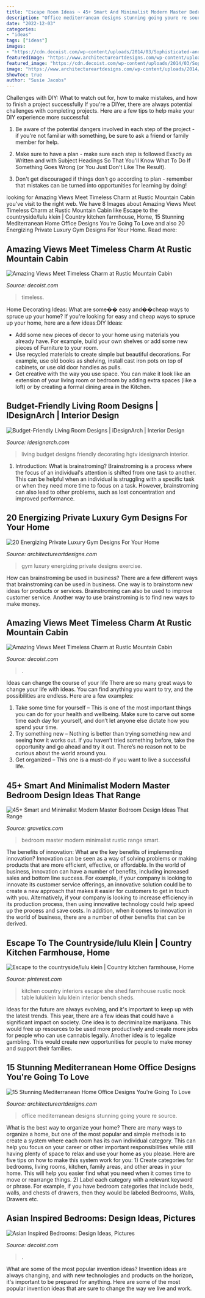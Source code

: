 ```yaml
---
title: "Escape Room Ideas ~ 45+ Smart And Minimalist Modern Master Bedroom Design Ideas That Range"
description: "Office mediterranean designs stunning going youre re source"
date: "2022-12-03"
categories:
- "ideas"
tags: ["ideas"]
images:
- "https://cdn.decoist.com/wp-content/uploads/2014/03/Sophisticated-and-authentic-Asian-themed-bedroom.jpg"
featuredImage: "https://www.architectureartdesigns.com/wp-content/uploads/2014/11/20-Energizing-Private-Luxury-Gym-Designs-For-Your-Home-14-630x421.jpg"
featured_image: "https://cdn.decoist.com/wp-content/uploads/2014/03/Sophisticated-and-authentic-Asian-themed-bedroom.jpg"
image: "https://www.architectureartdesigns.com/wp-content/uploads/2014/11/20-Energizing-Private-Luxury-Gym-Designs-For-Your-Home-14-630x421.jpg"
ShowToc: true
author: "Susie Jacobs"
---
```



Challenges with DIY: What to watch out for, how to make mistakes, and how to finish a project successfully
If you're a DIYer, there are always potential challenges with completing projects. Here are a few tips to help make your DIY experience more successful: 
1. Be aware of the potential dangers involved in each step of the project - if you're not familiar with something, be sure to ask a friend or family member for help.

2. Make sure to have a plan - make sure each step is followed Exactly as Written and with Subject Headings So That You'll Know What To Do If Something Goes Wrong (or You Just Don't Like The Result).

3. Don't get discouraged if things don't go according to plan - remember that mistakes can be turned into opportunities for learning by doing!

	

		
looking for Amazing Views Meet Timeless Charm at Rustic Mountain Cabin you've visit to the right web. We have 8 Images about Amazing Views Meet Timeless Charm at Rustic Mountain Cabin like Escape to the countryside/lulu klein | Country kitchen farmhouse, Home, 15 Stunning Mediterranean Home Office Designs You&#039;re Going To Love and also 20 Energizing Private Luxury Gym Designs For Your Home. Read more:
		
    
## Amazing Views Meet Timeless Charm At Rustic Mountain Cabin

<img loading=lazy src="https://cdn.decoist.com/wp-content/uploads/2016/01/Mesmerizing-views-and-amazing-ambiance-at-the-Pointe.jpg" onerror="this.onerror=null;this.src='https://tse2.mm.bing.net/th?id=OIP.cetjYtADv_KV2FSWp26L2AHaLH&amp;pid=15.1';" alt="Amazing Views Meet Timeless Charm at Rustic Mountain Cabin">

_Source: decoist.com_

>timeless. 

	

Home Decorating Ideas: What are some�� easy and��cheap ways to spruce up your home?
If you're looking for easy and cheap ways to spruce up your home, here are a few ideas:DIY Ideas: 
- Add some new pieces of decor to your home using materials you already have. For example, build your own shelves or add some new pieces of Furniture to your room. 
- Use recycled materials to create simple but beautiful decorations. For example, use old books as shelving, install cast iron pots on top of cabinets, or use old door handles as pulls. 
- Get creative with the way you use space. You can make it look like an extension of your living room or bedroom by adding extra spaces (like a loft) or by creating a formal dining area in the Kitchen.

    
## Budget-Friendly Living Room Designs | IDesignArch | Interior Design

<img loading=lazy src="https://www.idesignarch.com/wp-content/uploads/Budget-Friendly-Living-Room-Design_8.jpg" onerror="this.onerror=null;this.src='https://tse2.mm.bing.net/th?id=OIP.mXuch1DOoqxxc919rOS29QHaJ3&amp;pid=15.1';" alt="Budget-Friendly Living Room Designs | iDesignArch | Interior Design">

_Source: idesignarch.com_

>living budget designs friendly decorating hgtv idesignarch interior. 

	

1. Introduction: What is brainstroming?
Brainstroming is a process where the focus of an individual's attention is shifted from one task to another. This can be helpful when an individual is struggling with a specific task or when they need more time to focus on a task. However, brainstroming can also lead to other problems, such as lost concentration and improved performance.

    
## 20 Energizing Private Luxury Gym Designs For Your Home

<img loading=lazy src="https://www.architectureartdesigns.com/wp-content/uploads/2014/11/20-Energizing-Private-Luxury-Gym-Designs-For-Your-Home-14-630x421.jpg" onerror="this.onerror=null;this.src='https://tse2.mm.bing.net/th?id=OIP.Ojegkvn-65FGi8g5PvowCAHaE8&amp;pid=15.1';" alt="20 Energizing Private Luxury Gym Designs For Your Home">

_Source: architectureartdesigns.com_

>gym luxury energizing private designs exercise. 

	

How can brainstroming be used in business?
There are a few different ways that brainstroming can be used in business. One way is to brainstorm new ideas for products or services. Brainstroming can also be used to improve customer service. Another way to use brainstroming is to find new ways to make money.

    
## Amazing Views Meet Timeless Charm At Rustic Mountain Cabin

<img loading=lazy src="https://cdn.decoist.com/wp-content/uploads/2016/01/Rustic-home-bar-design.jpg" onerror="this.onerror=null;this.src='https://tse3.mm.bing.net/th?id=OIP.CI9fRbvJeO_OYerF-gTLJwHaE8&amp;pid=15.1';" alt="Amazing Views Meet Timeless Charm at Rustic Mountain Cabin">

_Source: decoist.com_

>. 

	

Ideas can change the course of your life
There are so many great ways to change your life with ideas. You can find anything you want to try, and the possibilities are endless. Here are a few examples: 
1. Take some time for yourself – This is one of the most important things you can do for your health and wellbeing. Make sure to carve out some time each day for yourself, and don’t let anyone else dictate how you spend your time. 
2. Try something new – Nothing is better than trying something new and seeing how it works out. If you haven’t tried something before, take the opportunity and go ahead and try it out. There’s no reason not to be curious about the world around you. 
3. Get organized – This one is a must-do if you want to live a successful life.

    
## 45+ Smart And Minimalist Modern Master Bedroom Design Ideas That Range

<img loading=lazy src="http://www.gravetics.com/wp-content/uploads/2017/08/Minimalist-Modern-Master-Bedroom-Design-Ideas.jpg" onerror="this.onerror=null;this.src='https://tse3.mm.bing.net/th?id=OIP.8rt5hY7LdD64ffGfTCwZyAHaF7&amp;pid=15.1';" alt="45+ Smart and Minimalist Modern Master Bedroom Design Ideas That Range">

_Source: gravetics.com_

>bedroom master modern minimalist rustic range smart. 

	

The benefits of innovation: What are the key benefits of implementing innovation?
Innovation can be seen as a way of solving problems or making products that are more efficient, effective, or affordable. In the world of business, innovation can have a number of benefits, including increased sales and bottom line success. For example, if your company is looking to innovate its customer service offerings, an innovative solution could be to create a new approach that makes it easier for customers to get in touch with you. Alternatively, if your company is looking to increase efficiency in its production process, then using innovative technology could help speed up the process and save costs. In addition, when it comes to innovation in the world of business, there are a number of other benefits that can be derived.

    
## Escape To The Countryside/lulu Klein | Country Kitchen Farmhouse, Home

<img loading=lazy src="https://i.pinimg.com/736x/ab/4f/6b/ab4f6b7275fcc6e6b9e6d6e83a2c89cb.jpg" onerror="this.onerror=null;this.src='https://tse3.mm.bing.net/th?id=OIP.6mDWPUQvdeIRX4kvdm_gpgAAAA&amp;pid=15.1';" alt="Escape to the countryside/lulu klein | Country kitchen farmhouse, Home">

_Source: pinterest.com_

>kitchen country interiors escape she shed farmhouse rustic nook table luluklein lulu klein interior bench sheds. 

	

Ideas for the future are always evolving, and it's important to keep up with the latest trends. This year, there are a few ideas that could have a significant impact on society. One idea is to decriminalize marijuana. This would free up resources to be used more productively and create more jobs for people who can use cannabis legally. Another idea is to legalize gambling. This would create new opportunities for people to make money and support their families.

    
## 15 Stunning Mediterranean Home Office Designs You&#039;re Going To Love

<img loading=lazy src="https://www.architectureartdesigns.com/wp-content/uploads/2016/07/15-Stunning-Mediterranean-Home-Office-Designs-Youre-Going-To-Love-6.jpg" onerror="this.onerror=null;this.src='https://tse2.mm.bing.net/th?id=OIP.56qrb1Ekb5sul9DebpGxuwHaE8&amp;pid=15.1';" alt="15 Stunning Mediterranean Home Office Designs You&#039;re Going To Love">

_Source: architectureartdesigns.com_

>office mediterranean designs stunning going youre re source. 

	

What is the best way to organize your home?
There are many ways to organize a home, but one of the most popular and simple methods is to create a system where each room has its own individual category. This can help you focus on your career or other important responsibilities while still having plenty of space to relax and use your home as you please. Here are five tips on how to make this system work for you: 1) Create categories for bedrooms, living rooms, kitchen, family areas, and other areas in your home. This will help you easier find what you need when it comes time to move or rearrange things. 2) Label each category with a relevant keyword or phrase. For example, if you have bedroom categories that include beds, walls, and chests of drawers, then they would be labeled Bedrooms, Walls, Drawers etc.

    
## Asian Inspired Bedrooms: Design Ideas, Pictures

<img loading=lazy src="https://cdn.decoist.com/wp-content/uploads/2014/03/Sophisticated-and-authentic-Asian-themed-bedroom.jpg" onerror="this.onerror=null;this.src='https://tse3.mm.bing.net/th?id=OIP.rj3IAuUHkIWgpYUIALZUDQHaFh&amp;pid=15.1';" alt="Asian Inspired Bedrooms: Design Ideas, Pictures">

_Source: decoist.com_

>. 

	

What are some of the most popular invention ideas?
Invention ideas are always changing, and with new technologies and products on the horizon, it's important to be prepared for anything. Here are some of the most popular invention ideas that are sure to change the way we live and work.

